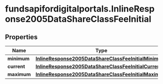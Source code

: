 # fundsapifordigitalportals.InlineResponse2005DataShareClassFeeInitial

## Properties

Name | Type | Description | Notes
------------ | ------------- | ------------- | -------------
**minimum** | [**InlineResponse2005DataShareClassFeeInitialMinimum**](InlineResponse2005DataShareClassFeeInitialMinimum.md) |  | [optional] 
**current** | [**InlineResponse2005DataShareClassFeeInitialCurrent**](InlineResponse2005DataShareClassFeeInitialCurrent.md) |  | [optional] 
**maximum** | [**InlineResponse2005DataShareClassFeeInitialMaximum**](InlineResponse2005DataShareClassFeeInitialMaximum.md) |  | [optional] 


